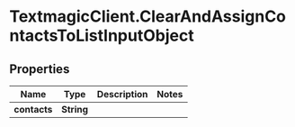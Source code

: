 # TextmagicClient.ClearAndAssignContactsToListInputObject

## Properties
Name | Type | Description | Notes
------------ | ------------- | ------------- | -------------
**contacts** | **String** |  | 


